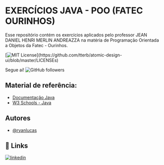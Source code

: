
# EXERCÍCIOS JAVA - POO (FATEC OURINHOS)

Esse repositório contém os exercícios aplicados pelo professor JEAN DANIEL HENRI MERLIN ANDREAZZA na matéria de Programação Orientada a Objetos da Fatec - Ourinhos.


[![MIT License](https://img.shields.io/apm/l/atomic-design-ui.svg?)](https://github.com/tterb/atomic-design-ui/blob/master/LICENSEs)

Segue aí!
![GitHub followers](https://img.shields.io/github/followers/RyanGst?style=social)


## Material de referência:

 - [Documentação Java](https://docs.oracle.com/en/java/)
 - [W3 Schools - Java](https://www.w3schools.com/java/)

  
## Autores

- [@ryanlucas](https://twitter.com/ryanlucas_js)

  
## 🔗 Links
[![linkedin](https://img.shields.io/badge/linkedin-0A66C2?style=for-the-badge&logo=linkedin&logoColor=white)](https://www.linkedin.com/in/ryan-lucas-machado/)

  